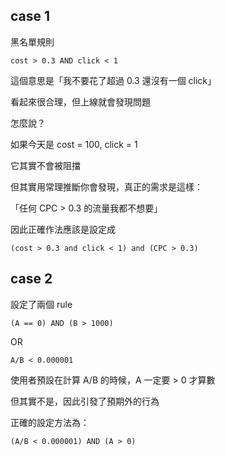 ## case 1

黑名單規則

    cost > 0.3 AND click < 1

這個意思是「我不要花了超過 0.3 還沒有一個 click」

看起來很合理，但上線就會發現問題

怎麼說？

如果今天是 cost = 100, click = 1

它其實不會被阻擋

但其實用常理推斷你會發現，真正的需求是這樣：

「任何 CPC > 0.3 的流量我都不想要」

因此正確作法應該是設定成

    (cost > 0.3 and click < 1) and (CPC > 0.3)

## case 2

設定了兩個 rule

    (A == 0) AND (B > 1000)

OR

    A/B < 0.000001

使用者預設在計算 A/B 的時候，A 一定要 > 0 才算數

但其實不是，因此引發了預期外的行為

正確的設定方法為：

    (A/B < 0.000001) AND (A > 0) 